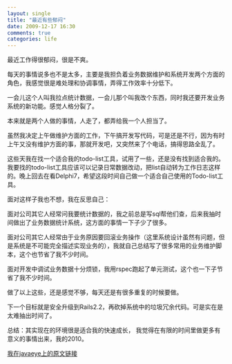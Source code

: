 ```yaml
---
layout: single
title: "最近有些郁闷"
date: 2009-12-17 16:30
comments: true
categories: life 
---
```


最近工作得很郁闷，很是不爽。 

每天的事情说多也不是太多，主要是我担负着业务数据维护和系统开发两个方面的角色，我感觉很是难处理和协调事情，弄得工作效率十分低下。 

一会儿这个人叫我拉点统计数据，一会儿那个叫我改个东西，同时我还要开发业务系统的新功能。感觉人格分裂了。 

本来就是两个人做的事情，人走了，都弄给我一个人担当了。 

虽然我决定上午做维护方面的工作，下午搞开发写代码，可是还是不行，因为有时上午又没有维护方面的事，那就开发吧，又突然来了个电话，搞得思路全乱了。 

这些天我在找一个适合我的todo-list工具，试用了一些，还是没有找到适合我的。我要找的todo-list工具应该可以记录日常数据改动，把list自动转为工作日志这样的。晚上回去在看Delphi7，希望这段时间自己做一个适合自己使用的Todo-list工具。 

面对这样子我也不想，我在反思自己： 

面对公司其它人经常问我要统计数据的，我之前总是写sql帮他们查，后来我抽时间做出了业务数据统计系统，这方面的事情一下子少了很多。 

面对公司其它人经常由于业务原因要回滚业务操作（这里系统设计虽然有问题，但是系统是不可能完全描述实现业务的），我就自己总结写了很多常用的业务维护脚本，这个也节省了我不少时间。 

面对开发中调试业务数据十分烦锁，我用rspec跑起了单元测试，这个也一下子节省了我不少时间。 

做了以上这些，还是感觉不够，每天还是有很多重复的时候要做。 

下一个目标就是安全升级到Rails2.2，再砍掉系统中的垃圾冗余代码。可是实在是太难抽出时间了。 

总结：其实现在的环境很是适合我的快速成长， 我觉得在有限的时间里做更多有意义的事情出来，我的2010。


[我在javaeye上的原文链接](http://qichunren.iteye.com/blog/550649)